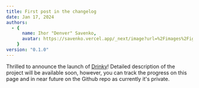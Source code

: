 ```yaml
---
title: First post in the changelog
date: Jan 17, 2024
authors:
  - {
      name: Ihor "Denver" Savenko,
      avatar: https://savenko.vercel.app/_next/image?url=%2Fimages%2Figor.jpg&w=256&q=75,
    }
version: "0.1.0"
---
```


Thrilled to announce the launch of [Drinky](https://github.com/denver-code/drinky)!
Detailed description of the project will be available soon, however, you can track the progress on this page and in near future on the Github repo as currently it's private.
